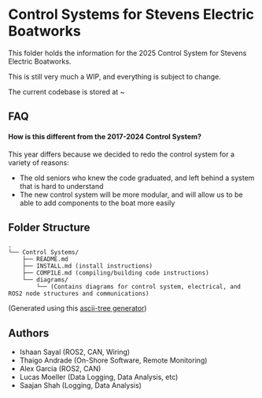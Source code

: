 
# Control Systems for Stevens Electric Boatworks 

This folder holds the information for the 2025 Control System for Stevens Electric Boatworks.

This is still very much a WIP, and everything is subject to change.

The current codebase is stored at ~


## FAQ

#### How is this different from the 2017-2024 Control System?

This year differs because we decided to redo the control system for a variety of reasons:

* The old seniors who knew the code graduated, and left behind a system that is hard to understand
* The new control system will be more modular, and will allow us to be able to add components to the boat more easily



## Folder Structure

```
.
└── Control Systems/
    ├── README.md
    ├── INSTALL.md (install instructions)
    ├── COMPILE.md (compiling/building code instructions)
    └── diagrams/
        └── (Contains diagrams for control system, electrical, and ROS2 node structures and communications)
```

(Generated using this [ascii-tree generator](https://tree.nathanfriend.com/))
## Authors

- Ishaan Sayal (ROS2, CAN, Wiring)
- Thaigo Andrade (On-Shore Software, Remote Monitoring)
- Alex Garcia (ROS2, CAN)
- Lucas Moeller (Data Logging, Data Analysis, etc)
- Saajan Shah (Logging, Data Analysis)

